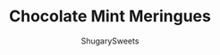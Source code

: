 ---
layout: ../../layouts/MarkdownPostLayout.astro
title: Chocolate Mint Meringues
author: ShugarySweets
pubDate: 2019-03-09
description: "One of my favorite flavor combinations ever: Chocolate Mint! Meringue cookies are so easy to make, and so versatile too!"
image_url: https://www.shugarysweets.com/wp-content/uploads/2014/03/chocolate-mint-meringues-4.jpg
tags: ["Cookies","American"]
calories: 27
protein: 0
carbohydrates: 6
fats: 0
fiber: 0
ingredients: ["4 large egg whites, room temperature","1 Tablespoon white vinegar","1 Tablespoon cornstarch","1 cup granulated sugar","3/4 teaspoon peppermint extract","1 drop green food coloring, gel","6 ounce dark chocolate wafers, melted"]
serves: 60
time: "5 hours 35 minutes"
prepTime: "15 minutes"
instructions: ["In a clean, dry mixing bowl, whisk the egg whites for 30 seconds until frothy.","Add in vinegar and cornstarch, whisk with electric mixer for 1 minute. While beating, slowly add the sugar in a steady stream. Add peppermint extract and food coloring.","Beat for 4 minutes on high until stiff peaks form.","Spoon into a large pastry bag with tip, pipe on parchment paper lined baking sheets.","Bake in a 200 degree oven for 80 minutes. Turn oven off and allow meringues to set 4 hours or overnight.","Once set, dip into melted chocolate and return to parchment paper to set. ENJOY."]
nutrition: ["27 calories","6 grams carbohydrates","0 milligrams cholesterol","0 grams fat","0 grams fiber","0 grams protein","0 grams saturated fat","20 milligrams sodium","4 grams sugar","0 grams trans fat","0 grams unsaturated fat"]
---